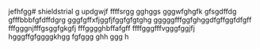 jefhfgg# shieldstrial
g
updgwjf
ffffsrgg
gghggs
gggwfghgfk
gfsgdffdg
gfffbbbfgfdffdgrg
gggfgffхfjggfjfggfgfgtghg
gggggfffggfghggdfgffggfdfgff
fffgggnjfffgsggfgkgfj
fffgggghbffafgff
ffffgggfffvgggfggjfj
hgggffgfggggkhgg
fgfggg
ghh
ggg
h
